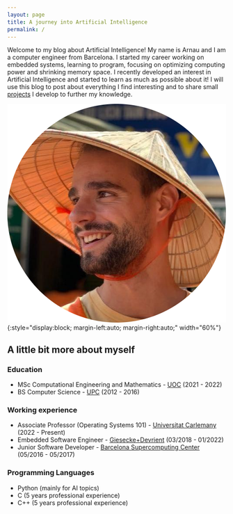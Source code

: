 ```yaml
---
layout: page
title: A journey into Artificial Intelligence
permalink: /
---
```



Welcome to my blog about Artificial Intelligence! My name is Arnau and I am a computer engineer from Barcelona. I started my career working on embedded systems, learning to program, focusing on optimizing computing power and shrinking memory space. I recently developed an interest in Artificial Intelligence and started to learn as much as possible about it! I will use this blog to post about everything I find interesting and to share small [projects](/projects) I develop to further my knowledge.

![placeholder](/images/profile.png){:style="display:block; margin-left:auto; margin-right:auto;"  width="60%"}


## A little bit more about myself

### Education

- MSc Computational Engineering and Mathematics - [UOC](https://www.upc.edu/en?set_language=en) (2021 - 2022)
- BS Computer Science - [UPC](https://www.upc.edu/en?set_language=en) (2012 - 2016)

### Working experience

- Associate Professor (Operating Systems 101) - [Universitat Carlemany](https://www.universitatcarlemany.com/) (2022 - Present)
- Embedded Software Engineer - [Giesecke+Devrient](https://www.gi-de.com/en/) (03/2018 - 01/2022)
- Junior Software Developer - [Barcelona Supercomputing Center](https://www.bsc.es/) (05/2016 - 05/2017)

### Programming Languages

- Python (mainly for AI topics)
- C (5 years professional experience)
- C++ (5 years professional experience)
